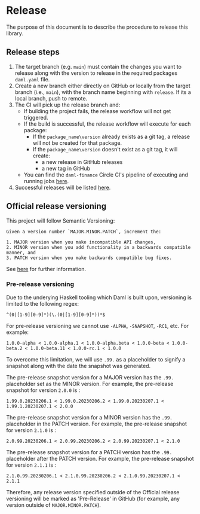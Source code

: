 # Release

The purpose of this document is to describe the procedure to release this library.

## Release steps

1. The target branch (e.g. `main`) must contain the changes you want to release along with the
   version to release in the required packages `daml.yaml` file.
2. Create a new branch either directly on GitHub or locally from the target branch (i.e., `main`),
   with the branch name beginning with `release`. If its a local branch, push to remote.
3. The CI will pick up the release branch and:
   - If building the project fails, the release workflow will not get triggered.
   - If the build is successful, the release workflow will execute for each package:
     - If the `package_name\version` already exists as a git tag, a release will not be created for
       that package.
     - If the `package_name\version` doesn't exist as a git tag, it will create:
       - a new release in GitHub releases
       - a new tag in GitHub
   - You can find the `daml-finance` Circle CI's pipeline of executing and running jobs
     [here](https://app.circleci.com/pipelines/github/digital-asset/daml-finance).
4. Successful releases will be listed
   [here](https://github.com/digital-asset/daml-finance/releases).

## Official release versioning

This project will follow Semantic Versioning:

```{}
Given a version number `MAJOR.MINOR.PATCH`, increment the:

1. MAJOR version when you make incompatible API changes,
2. MINOR version when you add functionality in a backwards compatible manner, and
3. PATCH version when you make backwards compatible bug fixes.
```

See [here](https://semver.org/) for further information.

### Pre-release versioning

Due to the underying Haskell tooling which Daml is built upon, versioning is limited to the
following regex:

```{}
^(0|[1-9][0-9]*)(\.(0|[1-9][0-9]*))*$
```

For pre-release versioning we cannot use `-ALPHA`, `-SNAPSHOT`, `-RC1`, etc. For example:

```{}
1.0.0-alpha < 1.0.0-alpha.1 < 1.0.0-alpha.beta < 1.0.0-beta < 1.0.0-beta.2 < 1.0.0-beta.11 < 1.0.0-rc.1 < 1.0.0
```

To overcome this limitation, we will use `.99.` as a placeholder to signify a snapshot along with
the date the snapshot was generated.

The pre-release snapshot version for a MAJOR version has the `.99.` placeholder set as the MINOR
version. For example, the pre-release snapshot for version `2.0.0` is :

```{}
1.99.0.20230206.1 < 1.99.0.20230206.2 < 1.99.0.20230207.1 < 1.99.1.20230207.1 < 2.0.0
```

The pre-release snapshot version for a MINOR version has the `.99.` placeholder in the PATCH
version. For example, the pre-release snapshot for version `2.1.0` is :

```{}
2.0.99.20230206.1 < 2.0.99.20230206.2 < 2.0.99.20230207.1 < 2.1.0
```

The pre-release snapshot version for a PATCH version has the `.99.` placeholder after the PATCH
version. For example, the pre-release snapshot for version `2.1.1` is :

```{}
2.1.0.99.20230206.1 < 2.1.0.99.20230206.2 < 2.1.0.99.20230207.1 < 2.1.1
```

Therefore, any release version specified outside of the Official release versioning will be marked
as 'Pre-Release' in GitHub (for example, any version outside of `MAJOR.MINOR.PATCH`).
